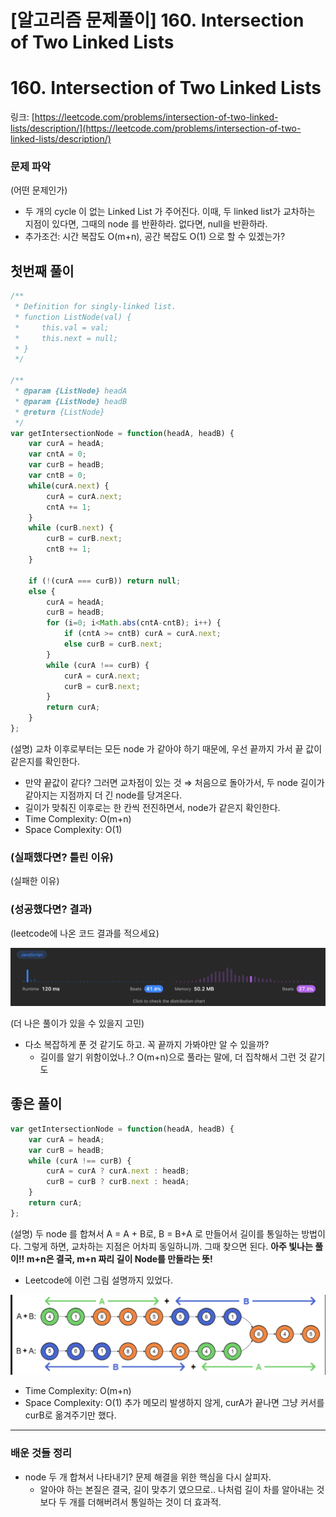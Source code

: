 # [알고리즘 문제풀이] 160. Intersection of Two Linked Lists

# **160. Intersection of Two Linked Lists**

링크: [https://leetcode.com/problems/intersection-of-two-linked-lists/description/](https://leetcode.com/problems/intersection-of-two-linked-lists/description/)

### 문제 파악

(어떤 문제인가)

- 두 개의 cycle 이 없는 Linked List 가 주어진다. 이때, 두 linked list가 교차하는 지점이 있다면, 그때의 node 를 반환하라. 없다면, null을 반환하라.
- 추가조건: 시간 복잡도 O(m+n), 공간 복잡도 O(1) 으로 할 수 있겠는가?

## 첫번째 풀이

```jsx
/**
 * Definition for singly-linked list.
 * function ListNode(val) {
 *     this.val = val;
 *     this.next = null;
 * }
 */

/**
 * @param {ListNode} headA
 * @param {ListNode} headB
 * @return {ListNode}
 */
var getIntersectionNode = function(headA, headB) {
    var curA = headA;
    var cntA = 0;
    var curB = headB;
    var cntB = 0;
    while(curA.next) {
        curA = curA.next;
        cntA += 1;
    }
    while (curB.next) {
        curB = curB.next;
        cntB += 1;
    }
    
    if (!(curA === curB)) return null;
    else {
        curA = headA;
        curB = headB;
        for (i=0; i<Math.abs(cntA-cntB); i++) {
            if (cntA >= cntB) curA = curA.next;
            else curB = curB.next;
        }
        while (curA !== curB) {
            curA = curA.next;
            curB = curB.next;
        }
        return curA;
    }
};
```

(설명) 교차 이후로부터는 모든 node 가 같아야 하기 때문에, 우선 끝까지 가서 끝 값이 같은지를 확인한다.

- 만약 끝값이 같다? 그러면 교차점이 있는 것 ⇒ 처음으로 돌아가서, 두 node 길이가 같아지는 지점까지 더 긴 node를 당겨온다.
- 길이가 맞춰진 이후로는 한 칸씩 전진하면서, node가 같은지 확인한다.
- Time Complexity: O(m+n)
- Space Complexity: O(1)

### (실패했다면? 틀린 이유)

(실패한 이유)

### (성공했다면? 결과)

(leetcode에 나온 코드 결과를 적으세요)

![Untitled](./Untitled.png)

(더 나은 풀이가 있을 수 있을지 고민)

- 다소 복잡하게 푼 것 같기도 하고. 꼭 끝까지 가봐야만 알 수 있을까?
    - 길이를 알기 위함이었나..? O(m+n)으로 풀라는 말에, 더 집착해서 그런 것 같기도

## 좋은 풀이

```jsx
var getIntersectionNode = function(headA, headB) {
    var curA = headA;
    var curB = headB;
    while (curA !== curB) {
        curA = curA ? curA.next : headB;
        curB = curB ? curB.next : headA;
    }
    return curA;
};
```

(설명) 두 node 를 합쳐서 A = A + B로, B = B+A 로 만들어서 길이를 통일하는 방법이다. 그렇게 하면, 교차하는 지점은 어차피 동일하니까. 그때 찾으면 된다. **아주 빛나는 풀이!! m+n은 결국, m+n 짜리 길이 Node를 만들라는 뜻!**

- Leetcode에 이런 그림 설명까지 있었다.

![Untitled](./Untitled%201.png)

- Time Complexity: O(m+n)
- Space Complexity: O(1) 추가 메모리 발생하지 않게, curA가 끝나면 그냥 커서를 curB로 옮겨주기만 했다.

---

### 배운 것들 정리

- node 두 개 합쳐서 나타내기? 문제 해결을 위한 핵심을 다시 살피자.
    - 알아야 하는 본질은 결국, 길이 맞추기 였으므로.. 나처럼 길이 차를 알아내는 것보다 두 개를 더해버려서 통일하는 것이 더 효과적.